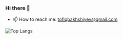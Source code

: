 ### Hi there 👋

<!--
**TofigBakhshiyev/TofigBakhshiyev** is a ✨ _special_ ✨ repository because its `README.md` (this file) appears on your GitHub profile.

Here are some ideas to get you started:
-->  
- 📫 How to reach me: tofiqbakhshiyev@gmail.com 

![Top Langs](https://github-readme-stats.vercel.app/api/top-langs/?username=TofigBakhshiyev&theme=buefy&layout=compact)
